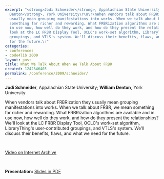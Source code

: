 ```yaml
---
excerpt: "<strong>Jodi Schneider</strong>, Appalachian State University; <strong>William
  Denton</strong>, York University\r\n\r\nWhen vendors talk about FRBRization they
  usually mean grouping manifestations into works. When we talk about FRBR, we mean
  something far richer and rewarding. What FRBRization algorithms are available and
  in use now, how well do they work, and how do they present the relationships? We'll
  look at the LC FRBR Display Tool, OCLC's work-set algorithm, LibraryThing's user-contributed
  groupings, and VTLS's system. We'll discuss their benefits, flaws, and what we need
  for the future.\r"
categories:
- conferences
- code4lib 2009
layout: post
title: What We Talk About When We Talk About FRBR
created: 1242346405
permalink: /conference/2009/schneider/
---
```

<strong>Jodi Schneider</strong>, Appalachian State University; <strong>William Denton</strong>, York University

When vendors talk about FRBRization they usually mean grouping manifestations into works. When we talk about FRBR, we mean something far richer and rewarding. What FRBRization algorithms are available and in use now, how well do they work, and how do they present the relationships? We'll look at the LC FRBR Display Tool, OCLC's work-set algorithm, LibraryThing's user-contributed groupings, and VTLS's system. We'll discuss their benefits, flaws, and what we need for the future.

<p>&nbsp;</p>

<a href="http://www.archive.org/details/Code4lib2009WhatWeTalkAboutWhenWeTalkAboutFrbr">Video on Internet Archive</a>

<p>&nbsp;</p>

<strong>Presentation:</strong>
<a href="http://code4lib.org/files/frbr_code4lib09.pdf" target="_blank">Slides in PDF</a>
